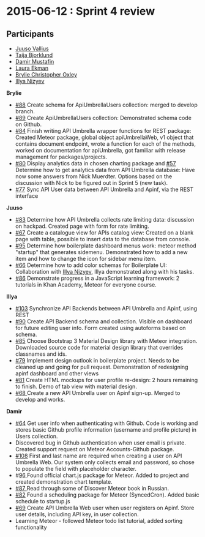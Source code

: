 # 2015-06-12 : Sprint 4 review

## Participants

*   [Juuso Vallius](/ep/profile/tPN01rySCnJ)
*   [Taija Bjorklund](/ep/profile/qMJYdtOf8Ww)
*   [Damir Mustafin](/ep/profile/mBLmVlL59Yq)
*   [Laura Ekman](/ep/profile/Gdh9g3Hy7P6)
*   [Brylie Christopher Oxley](/ep/profile/wbZ2WS6e73L)
*   [Illya Nizyev](/ep/profile/w4lbdyiXvgi)

**Brylie**

*   [#88](https://github.com/apinf/api-umbrella-dashboard/issues/88) Create schema for ApiUmbrellaUsers collection: merged to develop branch. 
*   [#89](https://github.com/apinf/api-umbrella-dashboard/issues/89) Create ApiUmbrellaUsers collection: Demonstrated schema code on Github.
*   [#84](https://github.com/apinf/api-umbrella-dashboard/issues/84) Finish writing API Umbrella wrapper functions for REST package: Created Meteor package, global object apiUmbrellaWeb, v1 object that contains document endpoint, wrote a function for each of the methods, worked on documentation for apiUmbrella, got familiar with release management for packages/projects. 
*   [#80](https://github.com/apinf/api-umbrella-dashboard/issues/80) Display analytics data in chosen charting package and [#57](https://github.com/apinf/api-umbrella-dashboard/issues/57) Determine how to get analytics data from API Umbrella database: Have now some answers from Nick Muerdter. Options based on the discussion with Nick to be figured out in Sprint 5 (new task).
*   [#77](https://github.com/apinf/api-umbrella-dashboard/issues/77) Sync API User data between API Umbrella and Apinf, via the REST interface

**Juuso**

*   [#83](https://github.com/apinf/api-umbrella-dashboard/issues/83) Determine how API Umbrella collects rate limiting data: discussion on hackpad. Created  page with form for rate limiting.
*   [#67](https://github.com/apinf/api-umbrella-dashboard/issues/67) Create a catalogue view for APIs catalog view: Created on a blank page with table, possible to insert data to the database from console.
*   [#95](https://github.com/apinf/api-umbrella-dashboard/issues/95) Determine how boilerplate dashboard menus work: meteor method "startup" that generates sidemenu. Demonstrated how to add a new item and how to change the icon for sidebar menu item.
*   [#66](https://github.com/apinf/api-umbrella-dashboard/issues/66) Determine how to add color schemas for Boilerplate UI: Collaboration with [Illya Nizyev](/ep/profile/w4lbdyiXvgi), Illya demonstrated along with his tasks.
*   [#86](https://github.com/apinf/api-umbrella-dashboard/issues/86) Demonstrate progress in a JavaScript learning framework: 2 tutorials in Khan Academy, Meteor for everyone course.

**Illya**

*   [#103](https://github.com/apinf/api-umbrella-dashboard/issues/103) Synchronize API Backends between API Umbrella and Apinf, using REST
*   [#90](https://github.com/apinf/api-umbrella-dashboard/issues/90) Create API Backend schema and collection. Visible on dashboard for future editing user info. Form created using autoforms based on schema.
*   [#85](https://github.com/apinf/api-umbrella-dashboard/issues/85) Choose Bootstrap 3 Material Design library with Meteor integration. Downloaded source code for material design library that overrides classnames and ids. 
*   [#79](https://github.com/apinf/api-umbrella-dashboard/issues/79) Implement design outlook in boilerplate project. Needs to be cleaned up and going for pull request. Demonstration of redesigning apinf dashboard and other views
*   [#81](https://github.com/apinf/api-umbrella-dashboard/issues/81) Create HTML mockups for user profile re-design: 2 hours remaining to finish. Demo of tab view with material design.
*   [#68 ](https://github.com/apinf/api-umbrella-dashboard/issues/68)Create a new API Umbrella user on Apinf sign-up. Merged to develop and works.

**Damir**

*   [#64](https://github.com/apinf/api-umbrella-dashboard/issues/64) Get user info when authenticating with Github. Code is working and stores basic Github profile information (username and profile picture) in Users collection.
*   Discovered bug in Github authentication when user email is private. Created support request on Meteor Accounts-Github package.
*   [#108](https://github.com/apinf/api-umbrella-dashboard/issues/108) First and last name are required when creating a user on API Umbrella Web. Our system only collects email and password, so chose to populate the field with placeholder character.
*   #[9](/ep/search/?q=%23Found&via=Kls6ISIQQI3)[6](/ep/search/?q=%239Found&via=Kls6ISIQQI3)[ ](/ep/search/?q=%2396Found&via=Kls6ISIQQI3)Found official chart.js package for Meteor. Added to project and created demonstration chart template.
*   [#87 ](https://github.com/apinf/api-umbrella-dashboard/issues/87) Read through some of Discover Meteor book in Russian.
*   [#82](https://github.com/apinf/api-umbrella-dashboard/issues/82)  Found a scheduling package for Meteor (SyncedCron). Added basic schedule to startup.js
*   [#69](https://github.com/apinf/api-umbrella-dashboard/issues/69) Create API Umbrella Web user when user registers on Apinf. Store user details, including API key, in user collection.
*   Learning Meteor - followed Meteor todo list tutorial, added sorting functionality
